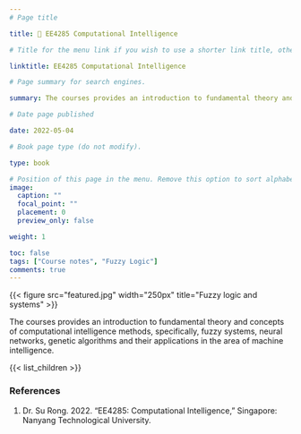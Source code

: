 ```yaml
---
# Page title

title: 🧠 EE4285 Computational Intelligence

# Title for the menu link if you wish to use a shorter link title, otherwise remove this option.

linktitle: EE4285 Computational Intelligence

# Page summary for search engines.

summary: The courses provides an introduction to fundamental theory and concepts of computational intelligence methods, specifically, fuzzy systems, neural networks, genetic algorithms and their applications in the area of machine intelligence.

# Date page published

date: 2022-05-04

# Book page type (do not modify).

type: book

# Position of this page in the menu. Remove this option to sort alphabetically.
image:
  caption: ""
  focal_point: ""
  placement: 0
  preview_only: false

weight: 1

toc: false
tags: ["Course notes", "Fuzzy Logic"]
comments: true
---
```


{{< figure src="featured.jpg" width="250px" title="Fuzzy logic and systems" >}}

The courses provides an introduction to fundamental theory and concepts of computational intelligence methods, specifically, fuzzy systems, neural networks, genetic algorithms and their applications in the area of machine intelligence.

{{< list_children >}}

### References

1. Dr. Su Rong. 2022. “EE4285: Computational Intelligence,” Singapore: Nanyang Technological University.
